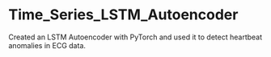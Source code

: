 # Time_Series_LSTM_Autoencoder


 Created an LSTM Autoencoder with PyTorch and used it to detect heartbeat anomalies in ECG data.

